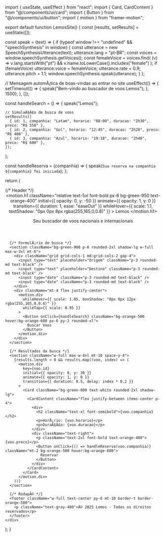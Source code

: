 import { useState, useEffect } from "react";
import { Card, CardContent } from "@/components/ui/card";
import { Button } from "@/components/ui/button";
import { motion } from "framer-motion";

export default function LemosSite() {
  const [results, setResults] = useState([]);

  const speak = (text) => {
    if (typeof window !== "undefined" && "speechSynthesis" in window) {
      const utterance = new SpeechSynthesisUtterance(text);
      utterance.lang = "pt-BR";
      const voices = window.speechSynthesis.getVoices();
      const femaleVoice = voices.find(
        (v) => v.lang.startsWith("pt") && v.name.toLowerCase().includes("female")
      );
      if (femaleVoice) utterance.voice = femaleVoice;
      utterance.rate = 0.9;
      utterance.pitch = 1.1;
      window.speechSynthesis.speak(utterance);
    }
  };

  // Mensagem automÃ¡tica de boas-vindas ao entrar no site
  useEffect(() => {
    setTimeout(() => {
      speak("Bem-vindo ao buscador de voos Lemos");
    }, 1500);
  }, []);

  const handleSearch = () => {
    speak("Lemos");

    // SimulaÃ§Ã£o de busca de voos
    setResults([
      { id: 1, companhia: "Latam", horario: "08:00", duracao: "2h30", preco: "R$ 550" },
      { id: 2, companhia: "Gol", horario: "12:45", duracao: "2h20", preco: "R$ 480" },
      { id: 3, companhia: "Azul", horario: "19:10", duracao: "2h40", preco: "R$ 600" },
    ]);
  };

  const handleReserva = (companhia) => {
    speak(`Sua reserva na companhia ${companhia} foi iniciada`);
  };

  return (
    <div className="min-h-screen bg-green-950 text-white flex flex-col items-center">
      {/* Header */}
      <header className="w-full flex flex-col items-center py-6">
        <div className="w-full flex items-center justify-center relative">
          <div className="absolute w-full h-1 bg-orange-500 top-1/2 transform -translate-y-1/2"></div>
          <motion.h1
            className="relative text-5xl font-bold px-6 bg-green-950 text-orange-400"
            initial={{ opacity: 0, y: -50 }}
            animate={{ opacity: 1, y: 0 }}
            transition={{ duration: 1, ease: "easeOut" }}
            whileHover={{ scale: 1.1, textShadow: "0px 0px 8px rgba(255,165,0,0.8)" }}
          >
            Lemos
          </motion.h1>
        </div>
        <p className="mt-4 text-lg text-gray-300">Seu buscador de voos nacionais e internacionais</p>
      </header>

      {/* FormulÃ¡rio de busca */}
      <section className="bg-green-900 p-6 rounded-2xl shadow-lg w-full max-w-3xl mt-6">
        <div className="grid grid-cols-1 md:grid-cols-2 gap-4">
          <input type="text" placeholder="Origem" className="p-3 rounded-md text-black" />
          <input type="text" placeholder="Destino" className="p-3 rounded-md text-black" />
          <input type="date" className="p-3 rounded-md text-black" />
          <input type="date" className="p-3 rounded-md text-black" />
        </div>
        <div className="mt-4 flex justify-center">
          <motion.div
            whileHover={{ scale: 1.05, boxShadow: "0px 0px 12px rgba(255,165,0,0.6)" }}
            whileTap={{ scale: 0.95 }}
          >
            <Button onClick={handleSearch} className="bg-orange-500 hover:bg-orange-600 px-6 py-2 rounded-xl">
              Buscar Voos
            </Button>
          </motion.div>
        </div>
      </section>

      {/* Resultados da busca */}
      <section className="w-full max-w-4xl mt-10 space-y-4">
        {results.length > 0 && results.map((voo, index) => (
          <motion.div
            key={voo.id}
            initial={{ opacity: 0, y: 30 }}
            animate={{ opacity: 1, y: 0 }}
            transition={{ duration: 0.5, delay: index * 0.2 }}
          >
            <Card className="bg-green-800 text-white rounded-2xl shadow-lg">
              <CardContent className="flex justify-between items-center p-4">
                <div>
                  <h2 className="text-xl font-semibold">{voo.companhia}</h2>
                  <p>HorÃ¡rio: {voo.horario}</p>
                  <p>DuraÃ§Ã£o: {voo.duracao}</p>
                </div>
                <div className="text-right">
                  <p className="text-2xl font-bold text-orange-400">{voo.preco}</p>
                  <Button onClick={() => handleReserva(voo.companhia)} className="mt-2 bg-orange-500 hover:bg-orange-600">
                    Reservar
                  </Button>
                </div>
              </CardContent>
            </Card>
          </motion.div>
        ))}
      </section>

      {/* RodapÃ© */}
      <footer className="w-full text-center py-6 mt-10 border-t border-orange-500">
        <p className="text-gray-400">Â© 2025 Lemos - Todos os direitos reservados</p>
      </footer>
    </div>
  );
}
